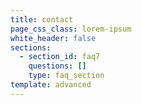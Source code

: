 ```yaml
---
title: contact
page_css_class: lorem-ipsum
white_header: false
sections:
  - section_id: faq7
    questions: []
    type: faq_section
template: advanced
---
```


